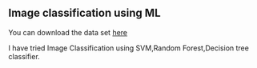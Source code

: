 ## Image classification using ML
You can download the data set [here](https://www.kaggle.com/ashishsaxena2209/animal-image-datasetdog-cat-and-panda)

I have tried Image Classification using SVM,Random Forest,Decision tree classifier.
